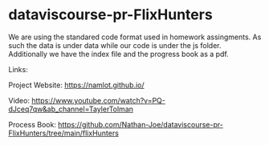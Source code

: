 # dataviscourse-pr-FlixHunters

We are using the standared code format used in homework assingments. As such the data is under data while our code is under the js folder.
Additionally we have the index file and the progress book as a pdf.


Links:

Project Website: https://namlot.github.io/

Video: https://www.youtube.com/watch?v=PQ-dJceq7qw&ab_channel=TaylerTolman

Process Book: https://github.com/Nathan-Joe/dataviscourse-pr-FlixHunters/tree/main/flixHunters

